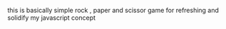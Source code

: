 this is basically simple rock , paper and scissor game for refreshing and solidify my javascript concept 

